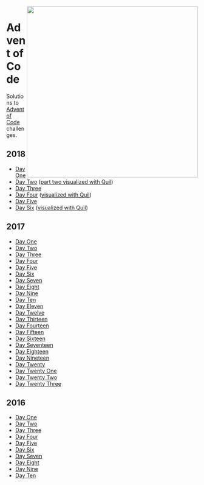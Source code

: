 <img src="doc/img/santa.jpg" align="right" width="450" />

# Advent of Code

Solutions to [Advent of Code](https://adventofcode.com) challenges.

## 2018

- [Day One](src/advent_of_code/2018/1.clj)
- [Day Two](src/advent_of_code/2018/2.clj) ([part two visualized with Quil](https://youtu.be/Y_UuASYf6bM))
- [Day Three](src/advent_of_code/2018/3.clj)
- [Day Four](src/advent_of_code/2018/4.clj) ([visualized with Quil](https://youtu.be/9OfLNCWM_yA))
- [Day Five](src/advent_of_code/2018/5.clj)
- [Day Six](src/advent_of_code/2018/6.clj) ([visualized with Quil](doc/img/2018/6.png))

## 2017

- [Day One](src/advent_of_code/2017/1.clj)
- [Day Two](src/advent_of_code/2017/2.clj)
- [Day Three](src/advent_of_code/2017/3.clj)
- [Day Four](src/advent_of_code/2017/4.clj)
- [Day Five](src/advent_of_code/2017/5.clj)
- [Day Six](src/advent_of_code/2017/6.clj)
- [Day Seven](src/advent_of_code/2017/7.clj)
- [Day Eight](src/advent_of_code/2017/8.clj)
- [Day Nine](src/advent_of_code/2017/9.clj)
- [Day Ten](src/advent_of_code/2017/10.clj)
- [Day Eleven](src/advent_of_code/2017/11.clj)
- [Day Twelve](src/advent_of_code/2017/12.clj)
- [Day Thirteen](src/advent_of_code/2017/13.clj)
- [Day Fourteen](src/advent_of_code/2017/14.clj)
- [Day Fifteen](src/advent_of_code/2017/15.clj)
- [Day Sixteen](src/advent_of_code/2017/16.clj)
- [Day Seventeen](src/advent_of_code/2017/17.clj)
- [Day Eighteen](src/advent_of_code/2017/18.clj)
- [Day Nineteen](src/advent_of_code/2017/19.clj)
- [Day Twenty](src/advent_of_code/2017/20.clj)
- [Day Twenty One](src/advent_of_code/2017/21.clj)
- [Day Twenty Two](src/advent_of_code/2017/22.clj)
- [Day Twenty Three](src/advent_of_code/2017/23.clj)

## 2016

- [Day One](src/advent_of_code/2016/1.clj)
- [Day Two](src/advent_of_code/2016/2.clj)
- [Day Three](src/advent_of_code/2016/3.clj)
- [Day Four](src/advent_of_code/2016/4.clj)
- [Day Five](src/advent_of_code/2016/5.clj)
- [Day Six](src/advent_of_code/2016/6.clj)
- [Day Seven](src/advent_of_code/2016/7.clj)
- [Day Eight](src/advent_of_code/2016/8.clj)
- [Day Nine](src/advent_of_code/2016/9.clj)
- [Day Ten](src/advent_of_code/2016/10.clj)
